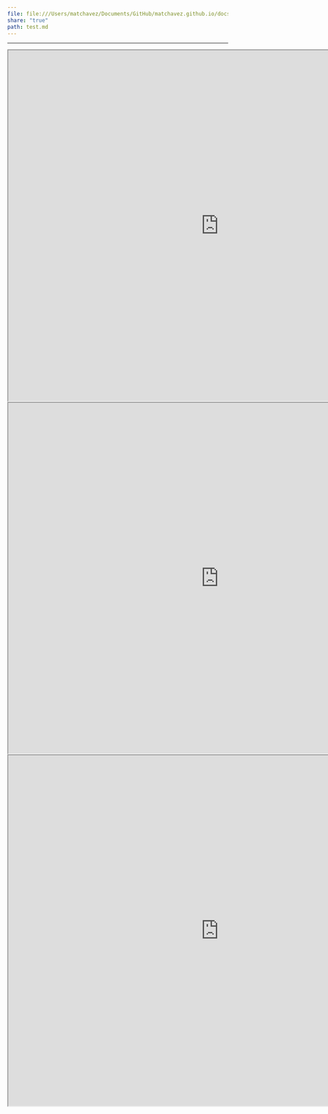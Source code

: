 ```yaml
---
file: file:///Users/matchavez/Documents/GitHub/matchavez.github.io/docs/golf/equipment.md
share: "true"
path: test.md
---
```

---

<iframe src="https://raw.githubusercontent.com/matchavez/matchavez.github.io/main/docs/golf/equipment.md" style="height:800px;width:960px;">
</iframe>


<iframe src="https://github.com/matchavez/matchavez.github.io/blob/main/docs/golf/equipment.md" style="height:800px;width:960px;">
</iframe>




<iframe src="https://matchavez.com/golf/equipment" style="height:800px;width:960px;"</iframe>
